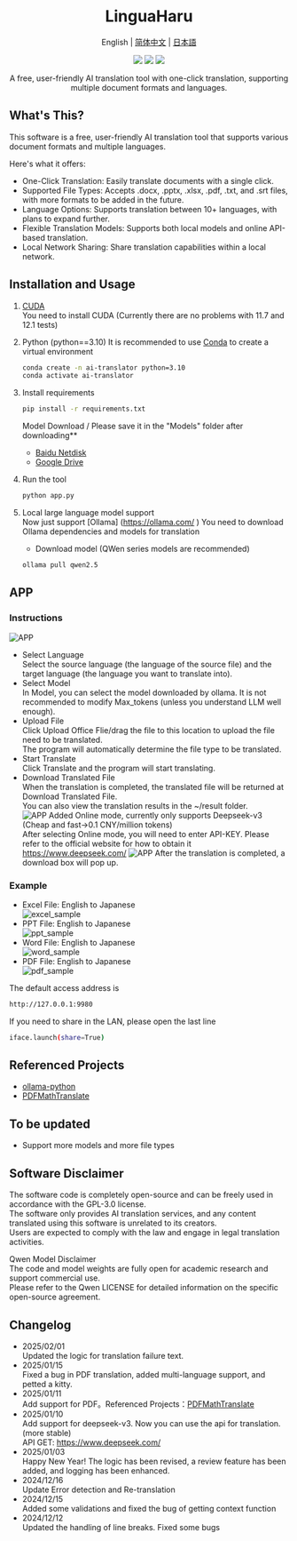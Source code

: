 <div align="center">
<h1 id="title">LinguaHaru</h1>

English | [简体中文](README_ZH.md) | [日本語](README_JP.md) 


<div align=center><img src="https://img.shields.io/github/v/release/YANG-Haruka/LinguaHaru"/>   <img src="https://img.shields.io/github/license/YANG-Haruka/LinguaHaru"/>   <img src="https://img.shields.io/github/stars/YANG-Haruka/LinguaHaru"/></div>
<p align='center'>A free, user-friendly AI translation tool with one-click translation, supporting multiple document formats and languages.</p>

</div>
<h2 id="What's This">What's This?</h2>
This software is a free, user-friendly AI translation tool that supports various document formats and multiple languages.

Here's what it offers:

- One-Click Translation: Easily translate documents with a single click.
- Supported File Types: Accepts .docx, .pptx, .xlsx, .pdf, .txt, and .srt files, with more formats to be added in the future.
- Language Options: Supports translation between 10+ languages, with plans to expand further.
- Flexible Translation Models: Supports both local models and online API-based translation.
- Local Network Sharing: Share translation capabilities within a local network.


<h2 id="install">Installation and Usage</h2>
</details>

1. [CUDA](https://developer.nvidia.com/cuda-downloads)   
You need to install CUDA (Currently there are no problems with 11.7 and 12.1 tests)  

2. Python (python==3.10)
    It is recommended to use [Conda](https://www.anaconda.com/download) to create a virtual environment  
    ```bash
    conda create -n ai-translator python=3.10
    conda activate ai-translator
    ```

3. Install requirements
    ```bash
    pip install -r requirements.txt
    ```
    Model Download / Please save it in the "Models" folder after downloading**  
    - [Baidu Netdisk](https://pan.baidu.com/s/1erFEqR4CgR0JwWvpvms4eQ?pwd=v813)
    - [Google Drive](https://drive.google.com/file/d/1UVfJhpxWywBu250Xt-TDkvN5Jjjj0LN7/view?usp=sharing)


4. Run the tool
    ```bash
    python app.py
    ```

5. Local large language model support  
    Now just support [Ollama] (https://ollama.com/  )
    You need to download Ollama dependencies and models for translation
    - Download model (QWen series models are recommended) 
    ```bash
    ollama pull qwen2.5
    ```
</details>

## APP
### Instructions
![APP](img/app.png)
- Select Language  
Select the source language (the language of the source file) and the target language (the language you want to translate into).  
- Select Model  
In Model, you can select the model downloaded by ollama. It is not recommended to modify Max_tokens (unless you understand LLM well enough).  
- Upload File  
Click Upload Office Flie/drag the file to this location to upload the file need to be translated.  
The program will automatically determine the file type to be translated.  
- Start Translate   
Click Translate and the program will start translating.  
- Download Translated File  
When the translation is completed, the translated file will be returned at Download Translated File.  
You can also view the translation results in the ~/result folder.  
![APP](img/app_online.png)
Added Online mode, currently only supports Deepseek-v3 (Cheap and fast->0.1 CNY/million tokens)  
After selecting Online mode, you will need to enter API-KEY. Please refer to the official website for how to obtain it  
https://www.deepseek.com/
![APP](img/app_completed.png)
After the translation is completed, a download box will pop up.

### Example 
- Excel File: English to Japanese  
![excel_sample](img/excel.png)  
- PPT File: English to Japanese  
![ppt_sample](img/ppt.png)  
- Word File: English to Japanese  
![word_sample](img/word.png)
- PDF File: English to Japanese  
![pdf_sample](img/pdf.png)

The default access address is
```bash
http://127.0.0.1:9980
```
If you need to share in the LAN, please open the last line
```bash
iface.launch(share=True)
```

## Referenced Projects
- [ollama-python](https://github.com/ollama/ollama-python)
- [PDFMathTranslate](https://github.com/Byaidu/PDFMathTranslate)

## To be updated
- Support more models and more file types

## Software Disclaimer  
The software code is completely open-source and can be freely used in accordance with the GPL-3.0 license.  
The software only provides AI translation services, and any content translated using this software is unrelated to its creators.  
Users are expected to comply with the law and engage in legal translation activities. 

Qwen Model Disclaimer  
The code and model weights are fully open for academic research and support commercial use.  
Please refer to the Qwen LICENSE for detailed information on the specific open-source agreement. 

## Changelog
- 2025/02/01  
Updated the logic for translation failure text.
- 2025/01/15  
Fixed a bug in PDF translation, added multi-language support, and petted a kitty.
- 2025/01/11  
Add support for PDF。Referenced Projects：[PDFMathTranslate](https://github.com/Byaidu/PDFMathTranslate)
- 2025/01/10    
Add support for deepseek-v3. Now you can use the api for translation. (more stable)  
API GET: https://www.deepseek.com/
- 2025/01/03  
Happy New Year! The logic has been revised, a review feature has been added, and logging has been enhanced.
- 2024/12/16  
Update Error detection and Re-translation
- 2024/12/15  
Added some validations and fixed the bug of getting context function
- 2024/12/12  
Updated the handling of line breaks. Fixed some bugs